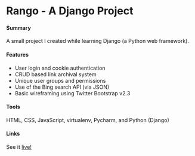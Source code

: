 Rango - A Django Project
========================

<h4>Summary</h4>
<p class="black">A small project I created while learning Django (a Python web framework).</p>

<h4>Features</h4>
<ul class="black">
	<li>User login and cookie authentication</li>
	<li>CRUD based link archival system</li>
	<li>Unique user groups and permissions</li>
	<li>Use of the Bing search API (via JSON)</li>
	<li>Basic wireframing using Twitter Bootstrap v2.3</li>
</ul>

<h4>Tools</h4>
<p>HTML, CSS, JavaScript, virtualenv, Pycharm, and Python (Django)</p>

<h4>Links</h4>
<p>See it <a href="http://digitalmockingbird.pythonanywhere.com/rango/">live!</a></p>